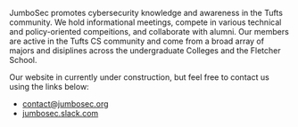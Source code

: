 JumboSec promotes cybersecurity knowledge and awareness in the Tufts community. We hold informational meetings, compete in various technical and policy-oriented compeitions, and collaborate with alumni. Our members are active in the Tufts CS community and come from a broad array of majors and disiplines across the undergraduate Colleges and the Fletcher School.

Our website in currently under construction, but feel free to contact us using the links below:

- [contact@jumbosec.org](mailto:contact@jumbosec.org)
- [jumbosec.slack.com](https://jumbosec.slack.com)
